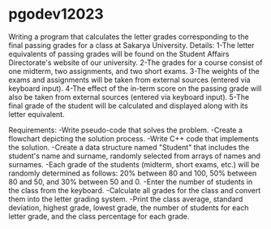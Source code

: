 # pgodev12023
Writing a program that calculates the letter grades corresponding to the final passing grades for a class at Sakarya University.
Details:
1-The letter equivalents of passing grades will be found on the Student Affairs Directorate's website of our university.
2-The grades for a course consist of one midterm, two assignments, and two short exams.
3-The weights of the exams and assignments will be taken from external sources (entered via keyboard input).
4-The effect of the in-term score on the passing grade will also be taken from external sources (entered via keyboard input).
5-The final grade of the student will be calculated and displayed along with its letter equivalent.

Requirements:
-Write pseudo-code that solves the problem.
-Create a flowchart depicting the solution process.
-Write C++ code that implements the solution.
-Create a data structure named "Student" that includes the student's name and surname, randomly selected from arrays of names and surnames.
-Each grade of the students (midterm, short exams, etc.) will be randomly determined as follows: 20% between 80 and 100, 50% between 80 and 50, and 30% between 50 and 0.
-Enter the number of students in the class from the keyboard.
-Calculate all grades for the class and convert them into the letter grading system.
-Print the class average, standard deviation, highest grade, lowest grade, the number of students for each letter grade, and the class percentage for each grade.




